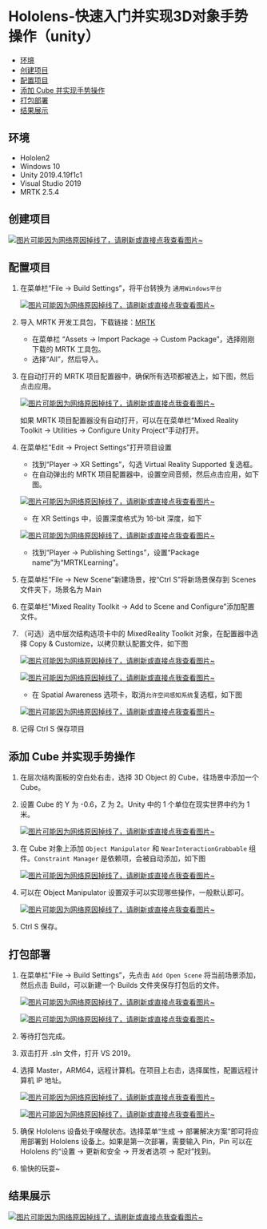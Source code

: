 # Hololens-快速入门并实现3D对象手势操作（unity）

  - [环境](#%E7%8E%AF%E5%A2%83)
  - [创建项目](#%E5%88%9B%E5%BB%BA%E9%A1%B9%E7%9B%AE)
  - [配置项目](#%E9%85%8D%E7%BD%AE%E9%A1%B9%E7%9B%AE)
  - [添加 Cube 并实现手势操作](#%E6%B7%BB%E5%8A%A0-cube-%E5%B9%B6%E5%AE%9E%E7%8E%B0%E6%89%8B%E5%8A%BF%E6%93%8D%E4%BD%9C)
  - [打包部署](#%E6%89%93%E5%8C%85%E9%83%A8%E7%BD%B2)
  - [结果展示](#%E7%BB%93%E6%9E%9C%E5%B1%95%E7%A4%BA)

## 环境
* Hololen2
* Windows 10
* Unity 2019.4.19f1c1
* Visual Studio 2019
* MRTK 2.5.4

## 创建项目
[![图片可能因为网络原因掉线了，请刷新或直接点我查看图片~](https://cdn.jsdelivr.net/gh/ylsislove/image-home/test/20210209001910.png)](https://cdn.jsdelivr.net/gh/ylsislove/image-home/test/20210209001910.png)

## 配置项目
1. 在菜单栏“File -> Build Settings”，将平台转换为 `通用Windows平台`

    [![图片可能因为网络原因掉线了，请刷新或直接点我查看图片~](https://cdn.jsdelivr.net/gh/ylsislove/image-home/test/20210209002604.png)](https://cdn.jsdelivr.net/gh/ylsislove/image-home/test/20210209002604.png)

2. 导入 MRTK 开发工具包，下载链接：[MRTK](https://github.com/microsoft/MixedRealityToolkit-Unity/releases/)
    - 在菜单栏 “Assets -> Import Package -> Custom Package”，选择刚刚下载的 MRTK 工具包。
    - 选择“All”，然后导入。

3. 在自动打开的 MRTK 项目配置器中，确保所有选项都被选上，如下图，然后点击应用。

    [![图片可能因为网络原因掉线了，请刷新或直接点我查看图片~](https://cdn.jsdelivr.net/gh/ylsislove/image-home/test/20210209003450.png)](https://cdn.jsdelivr.net/gh/ylsislove/image-home/test/20210209003450.png)

    如果 MRTK 项目配置器没有自动打开，可以在在菜单栏“Mixed Reality Toolkit -> Utilities -> Configure Unity Project”手动打开。

4. 在菜单栏“Edit -> Project Settings”打开项目设置
    - 找到“Player -> XR Settings”，勾选 Virtual Reality Supported 复选框。
    - 在自动弹出的 MRTK 项目配置器中，设置空间音频，然后点击应用，如下图。

    [![图片可能因为网络原因掉线了，请刷新或直接点我查看图片~](https://cdn.jsdelivr.net/gh/ylsislove/image-home/test/20210209004035.png)](https://cdn.jsdelivr.net/gh/ylsislove/image-home/test/20210209004035.png)

    - 在 XR Settings 中，设置深度格式为 16-bit 深度，如下

    [![图片可能因为网络原因掉线了，请刷新或直接点我查看图片~](https://cdn.jsdelivr.net/gh/ylsislove/image-home/test/20210209004300.png)](https://cdn.jsdelivr.net/gh/ylsislove/image-home/test/20210209004300.png)

    - 找到“Player -> Publishing Settings”，设置“Package name”为“MRTKLearning”。

5. 在菜单栏“File -> New Scene”新建场景，按“Ctrl S”将新场景保存到 Scenes 文件夹下，场景名为 Main

6. 在菜单栏“Mixed Reality Toolkit -> Add to Scene and Configure”添加配置文件。

7. （可选）选中层次结构选项卡中的 MixedReality Toolkit 对象，在配置器中选择 Copy & Customize，以拷贝默认配置文件，如下图

    [![图片可能因为网络原因掉线了，请刷新或直接点我查看图片~](https://cdn.jsdelivr.net/gh/ylsislove/image-home/test/20210209005105.png)](https://cdn.jsdelivr.net/gh/ylsislove/image-home/test/20210209005105.png)

    [![图片可能因为网络原因掉线了，请刷新或直接点我查看图片~](https://cdn.jsdelivr.net/gh/ylsislove/image-home/test/20210209005147.png)](https://cdn.jsdelivr.net/gh/ylsislove/image-home/test/20210209005147.png)

    - 在 Spatial Awareness 选项卡，取消`允许空间感知系统`复选框，如下图

    [![图片可能因为网络原因掉线了，请刷新或直接点我查看图片~](https://cdn.jsdelivr.net/gh/ylsislove/image-home/test/20210209005425.png)](https://cdn.jsdelivr.net/gh/ylsislove/image-home/test/20210209005425.png)

8. 记得 Ctrl S 保存项目

## 添加 Cube 并实现手势操作
1. 在层次结构面板的空白处右击，选择 3D Object 的 Cube，往场景中添加一个 Cube。

2. 设置 Cube 的 Y 为 -0.6，Z 为 2。Unity 中的 1 个单位在现实世界中约为 1 米。

    [![图片可能因为网络原因掉线了，请刷新或直接点我查看图片~](https://cdn.jsdelivr.net/gh/ylsislove/image-home/test/20210209005810.png)](https://cdn.jsdelivr.net/gh/ylsislove/image-home/test/20210209005810.png)

3. 在 Cube 对象上添加 `Object Manipulator` 和 `NearInteractionGrabbable` 组件。`Constraint Manager` 是依赖项，会被自动添加，如下图

    [![图片可能因为网络原因掉线了，请刷新或直接点我查看图片~](https://cdn.jsdelivr.net/gh/ylsislove/image-home/test/20210209010115.png)](https://cdn.jsdelivr.net/gh/ylsislove/image-home/test/20210209010115.png)

4. 可以在 Object Manipulator 设置双手可以实现哪些操作，一般默认即可。

    [![图片可能因为网络原因掉线了，请刷新或直接点我查看图片~](https://cdn.jsdelivr.net/gh/ylsislove/image-home/test/20210209010228.png)](https://cdn.jsdelivr.net/gh/ylsislove/image-home/test/20210209010228.png)

5. Ctrl S 保存。

## 打包部署
1. 在菜单栏“File -> Build Settings”，先点击 `Add Open Scene` 将当前场景添加，然后点击 Build，可以新建一个 Builds 文件夹保存打包后的文件。

    [![图片可能因为网络原因掉线了，请刷新或直接点我查看图片~](https://cdn.jsdelivr.net/gh/ylsislove/image-home/test/20210209010505.png)](https://cdn.jsdelivr.net/gh/ylsislove/image-home/test/20210209010505.png)

    [![图片可能因为网络原因掉线了，请刷新或直接点我查看图片~](https://cdn.jsdelivr.net/gh/ylsislove/image-home/test/20210209010711.png)](https://cdn.jsdelivr.net/gh/ylsislove/image-home/test/20210209010711.png)

2. 等待打包完成。

3. 双击打开 .sln 文件，打开 VS 2019。

4. 选择 Master，ARM64，远程计算机。在项目上右击，选择属性，配置远程计算机 IP 地址。

    [![图片可能因为网络原因掉线了，请刷新或直接点我查看图片~](https://cdn.jsdelivr.net/gh/ylsislove/image-home/test/20210209011228.png)](https://cdn.jsdelivr.net/gh/ylsislove/image-home/test/20210209011228.png)

    [![图片可能因为网络原因掉线了，请刷新或直接点我查看图片~](https://cdn.jsdelivr.net/gh/ylsislove/image-home/test/20210209011319.png)](https://cdn.jsdelivr.net/gh/ylsislove/image-home/test/20210209011319.png)

5. 确保 Hololens 设备处于唤醒状态。选择菜单“生成 -> 部署解决方案”即可将应用部署到 Hololens 设备上。如果是第一次部署，需要输入 Pin，Pin 可以在 Hololens 的“设置 -> 更新和安全 -> 开发者选项 -> 配对”找到。

6. 愉快的玩耍~

## 结果展示
[![图片可能因为网络原因掉线了，请刷新或直接点我查看图片~](https://cdn.jsdelivr.net/gh/ylsislove/image-home/test/20210209013904.gif)](https://cdn.jsdelivr.net/gh/ylsislove/image-home/test/20210209013904.gif)

